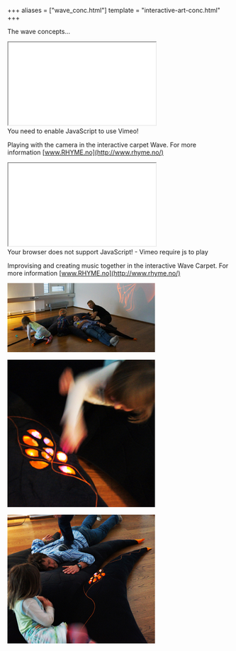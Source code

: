 +++
aliases = ["wave_conc.html"]
template = "interactive-art-conc.html"
+++

The wave concepts...

<iframe title="Wave Carpet - playing with the camera" src="//player.vimeo.com/video/38722020?title=0&amp;byline=0&amp;portrait=0" width="333" height="187" webkitallowfullscreen mozallowfullscreen allowfullscreen>
</iframe>
<noscript><br>You need to enable JavaScript to use Vimeo!</noscript>

Playing with the camera in the interactive carpet Wave. For more information [www.RHYME.no](http://www.rhyme.no/)

<iframe title="Wave Carpet - improvising together" src="//player.vimeo.com/video/38747423?title=0&amp;byline=0&amp;portrait=0" width="333" height="187" webkitAllowFullScreen mozallowfullscreen allowFullScreen></iframe>  
<noscript><br>Your browser does not support JavaScript! - Vimeo require js to play</noscript>

Improvising and creating music together in the interactive Wave Carpet. For more information [www.RHYME.no](http://www.rhyme.no/)

![WaveCarpetPamilyplay](/images/WaveCarpetPamilyplayjpg.jpg)


<!-- break -->


![Bubble Girl Play](/images/BubbleGirlPla333y.jpg)

![WaveFarogBarnmff](/images/WaveFarogBarnmff.jpg)
